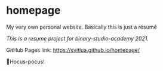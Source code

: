 # homepage
My very own personal website. Basically this is just a résumé


*This is a resume project for binary-studio-academy 2021.*

GitHub Pages link:
https://svitlua.github.io/homepage/

🧙Hocus-pocus!